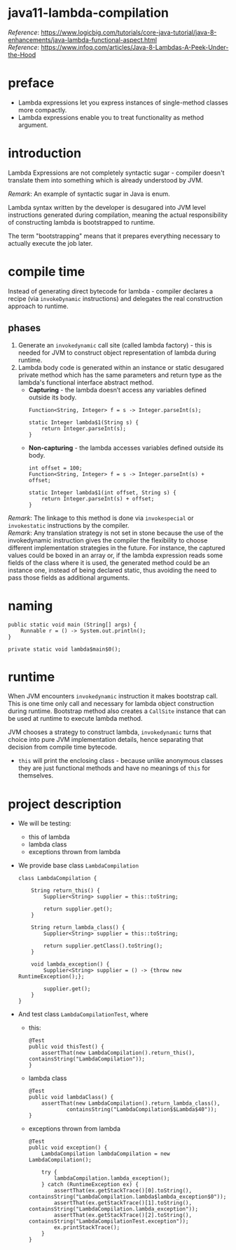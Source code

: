 # java11-lambda-compilation

_Reference_: https://www.logicbig.com/tutorials/core-java-tutorial/java-8-enhancements/java-lambda-functional-aspect.html  
_Reference_: https://www.infoq.com/articles/Java-8-Lambdas-A-Peek-Under-the-Hood

# preface
* Lambda expressions let you express instances of single-method classes 
more compactly.
* Lambda expressions enable you to treat functionality as method argument.

# introduction
Lambda Expressions are not completely syntactic sugar - compiler 
doesn't translate them into something which is already understood by JVM.  

_Remark_: An example of syntactic sugar in Java is enum.

Lambda syntax written by the developer is desugared into JVM level 
instructions generated during compilation, meaning the actual 
responsibility of constructing lambda is bootstrapped to runtime.

The term "bootstrapping" means that it prepares 
everything necessary to actually execute the job later.

# compile time
Instead of generating direct bytecode for lambda - compiler declares 
a recipe (via `invokeDynamic` instructions) and delegates the 
real construction approach to runtime.

## phases
1. Generate an `invokedynamic` call site (called lambda factory) - this 
is needed for JVM to construct object representation of lambda during 
runtime.
1. Lambda body code is generated within an instance or static desugared 
private method which has the same parameters and return type as the 
lambda's functional interface abstract method.
	* **Capturing** - the lambda doesn’t access any variables defined 
	outside its body.
		```
		Function<String, Integer> f = s -> Integer.parseInt(s);
		
		static Integer lambda$1(String s) {
			return Integer.parseInt(s);
		}
		```
	* **Non-capturing** - the lambda accesses variables defined outside 
	its body.
		```
		int offset = 100;
		Function<String, Integer> f = s -> Integer.parseInt(s) + offset;
		
		static Integer lambda$1(int offset, String s) {
			return Integer.parseInt(s) + offset;
		}
		```

_Remark_: The linkage to this method is done via `invokespecial` or 
`invokestatic` instructions by the compiler.  
_Remark_: Any translation strategy is not set in stone because 
the use of the invokedynamic instruction gives the compiler the 
flexibility to choose different implementation strategies in the future. 
For instance, the captured values could be boxed in an array or, if the 
lambda expression reads some fields of the class where it is used, the 
generated method could be an instance one, instead of being declared 
static, thus avoiding the need to pass those fields as additional arguments.	

# naming
```
public static void main (String[] args) {
    Runnable r = () -> System.out.println();
}

private static void lambda$main$0();
```

# runtime
When JVM encounters `invokedynamic` instruction it makes bootstrap call. 
This is one time only call and necessary for lambda object construction 
during runtime. Bootstrap method also creates a `CallSite` instance 
that can be used at runtime to execute lambda method.

JVM chooses a strategy to construct lambda, `invokedynamic` turns 
that choice into pure JVM implementation details, hence separating 
that decision from compile time bytecode.

* `this` will print the enclosing class - because unlike anonymous 
classes they are just functional methods and have no meanings of 
`this` for themselves.

# project description
* We will be testing:
    * this of lambda
    * lambda class
    * exceptions thrown from lambda
    
* We provide base class `LambdaCompilation`
    ```
    class LambdaCompilation {
        
        String return_this() {
            Supplier<String> supplier = this::toString;
    
            return supplier.get();
        }
    
        String return_lambda_class() {
            Supplier<String> supplier = this::toString;
    
            return supplier.getClass().toString();
        }
        
        void lambda_exception() {
            Supplier<String> supplier = () -> {throw new RuntimeException();};
            
            supplier.get();
        }
    }
    ```
* And test class `LambdaCompilationTest`, where
    * this:
        ```
        @Test
        public void thisTest() {
            assertThat(new LambdaCompilation().return_this(), containsString("LambdaCompilation"));
        }    
        ```
    * lambda class
        ```
        @Test
        public void lambdaClass() {
            assertThat(new LambdaCompilation().return_lambda_class(), 
                    containsString("LambdaCompilation$$Lambda$40"));
        }    
        ```
    * exceptions thrown from lambda
        ```
        @Test
        public void exception() {
            LambdaCompilation lambdaCompilation = new LambdaCompilation();
            
            try {
                lambdaCompilation.lambda_exception();
            } catch (RuntimeException ex) {
                assertThat(ex.getStackTrace()[0].toString(), containsString("LambdaCompilation.lambda$lambda_exception$0"));
                assertThat(ex.getStackTrace()[1].toString(), containsString("LambdaCompilation.lambda_exception"));
                assertThat(ex.getStackTrace()[2].toString(), containsString("LambdaCompilationTest.exception"));
                ex.printStackTrace();
            }
        }    
        ```